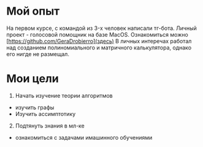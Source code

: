 # Мой опыт
На первом курсе, с командой из 3-x человек написали тг-бота. Личный проект - голосовой помощник на базе MacOS. Ознакомиться можно  [https://github.com/GeraDrobierro](здесь)
В личных интеречах работал над созданием полиномиального и матричного калькулятора, однако его нигде не размещал. 
# Мои цели
1. Начать изучение теории алгоритмов
+ изучить графы
+ Изучить ассимптотику
2. Подтянуть знания в мл-ке
+ ознакомиться с задачами имашинного обучениями
